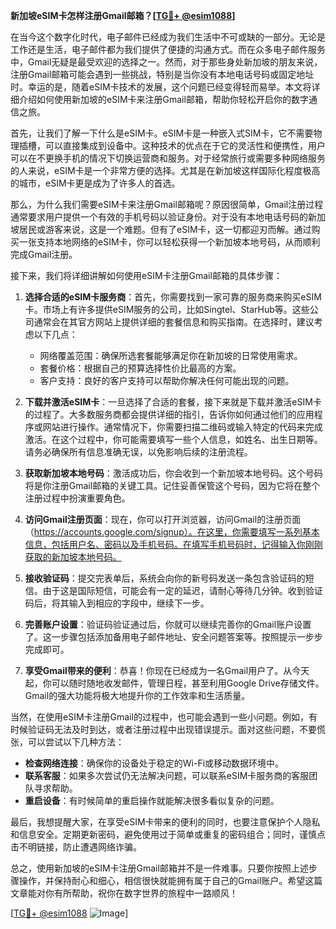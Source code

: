 **新加坡eSIM卡怎样注册Gmail邮箱？[[TG💪+ @esim1088](https://t.me/s/esim1088)]**

在当今这个数字化时代，电子邮件已经成为我们生活中不可或缺的一部分。无论是工作还是生活，电子邮件都为我们提供了便捷的沟通方式。而在众多电子邮件服务中，Gmail无疑是最受欢迎的选择之一。然而，对于那些身处新加坡的朋友来说，注册Gmail邮箱可能会遇到一些挑战，特别是当你没有本地电话号码或固定地址时。幸运的是，随着eSIM卡技术的发展，这个问题已经变得轻而易举。本文将详细介绍如何使用新加坡的eSIM卡来注册Gmail邮箱，帮助你轻松开启你的数字通信之旅。

首先，让我们了解一下什么是eSIM卡。eSIM卡是一种嵌入式SIM卡，它不需要物理插槽，可以直接集成到设备中。这种技术的优点在于它的灵活性和便携性，用户可以在不更换手机的情况下切换运营商和服务。对于经常旅行或需要多种网络服务的人来说，eSIM卡是一个非常方便的选择。尤其是在新加坡这样国际化程度极高的城市，eSIM卡更是成为了许多人的首选。

那么，为什么我们需要eSIM卡来注册Gmail邮箱呢？原因很简单，Gmail注册过程通常要求用户提供一个有效的手机号码以验证身份。对于没有本地电话号码的新加坡居民或游客来说，这是一个难题。但有了eSIM卡，这一切都迎刃而解。通过购买一张支持本地网络的eSIM卡，你可以轻松获得一个新加坡本地号码，从而顺利完成Gmail注册。

接下来，我们将详细讲解如何使用eSIM卡注册Gmail邮箱的具体步骤：

1. **选择合适的eSIM卡服务商**：首先，你需要找到一家可靠的服务商来购买eSIM卡。市场上有许多提供eSIM服务的公司，比如Singtel、StarHub等。这些公司通常会在其官方网站上提供详细的套餐信息和购买指南。在选择时，建议考虑以下几点：
   - 网络覆盖范围：确保所选套餐能够满足你在新加坡的日常使用需求。
   - 套餐价格：根据自己的预算选择性价比最高的方案。
   - 客户支持：良好的客户支持可以帮助你解决任何可能出现的问题。

2. **下载并激活eSIM卡**：一旦选择了合适的套餐，接下来就是下载并激活eSIM卡的过程了。大多数服务商都会提供详细的指引，告诉你如何通过他们的应用程序或网站进行操作。通常情况下，你需要扫描二维码或输入特定的代码来完成激活。在这个过程中，你可能需要填写一些个人信息，如姓名、出生日期等。请务必确保所有信息准确无误，以免影响后续的注册流程。

3. **获取新加坡本地号码**：激活成功后，你会收到一个新加坡本地号码。这个号码将是你注册Gmail邮箱的关键工具。记住妥善保管这个号码，因为它将在整个注册过程中扮演重要角色。

4. **访问Gmail注册页面**：现在，你可以打开浏览器，访问Gmail的注册页面（https://accounts.google.com/signup）。在这里，你需要填写一系列基本信息，包括用户名、密码以及手机号码。在填写手机号码时，记得输入你刚刚获取的新加坡本地号码。

5. **接收验证码**：提交完表单后，系统会向你的新号码发送一条包含验证码的短信。由于这是国际短信，可能会有一定的延迟，请耐心等待几分钟。收到验证码后，将其输入到相应的字段中，继续下一步。

6. **完善账户设置**：验证码验证通过后，你就可以继续完善你的Gmail账户设置了。这一步骤包括添加备用电子邮件地址、安全问题答案等。按照提示一步步完成即可。

7. **享受Gmail带来的便利**：恭喜！你现在已经成为一名Gmail用户了。从今天起，你可以随时随地收发邮件，管理日程，甚至利用Google Drive存储文件。Gmail的强大功能将极大地提升你的工作效率和生活质量。

当然，在使用eSIM卡注册Gmail的过程中，也可能会遇到一些小问题。例如，有时候验证码无法及时到达，或者注册过程中出现错误提示。面对这些问题，不要慌张，可以尝试以下几种方法：

- **检查网络连接**：确保你的设备处于稳定的Wi-Fi或移动数据环境中。
- **联系客服**：如果多次尝试仍无法解决问题，可以联系eSIM卡服务商的客服团队寻求帮助。
- **重启设备**：有时候简单的重启操作就能解决很多看似复杂的问题。

最后，我想提醒大家，在享受eSIM卡带来的便利的同时，也要注意保护个人隐私和信息安全。定期更新密码，避免使用过于简单或重复的密码组合；同时，谨慎点击不明链接，防止遭遇网络诈骗。

总之，使用新加坡的eSIM卡注册Gmail邮箱并不是一件难事。只要你按照上述步骤操作，并保持耐心和细心，相信很快就能拥有属于自己的Gmail账户。希望这篇文章能对你有所帮助，祝你在数字世界的旅程中一路顺风！

[[TG💪+ @esim1088](https://t.me/s/esim1088) ![Image](https://i.postimg.cc/4NQfJmqS/Snipaste-2025-05-13-00-14-12.png)]